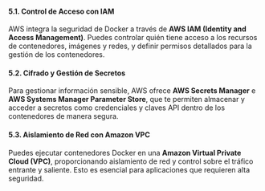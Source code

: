 #### 5.1. **Control de Acceso con IAM**

AWS integra la seguridad de Docker a través de **AWS IAM (Identity and Access Management)**. Puedes controlar quién tiene acceso a los recursos de contenedores, imágenes y redes, y definir permisos detallados para la gestión de los contenedores.

#### 5.2. **Cifrado y Gestión de Secretos**

Para gestionar información sensible, AWS ofrece **AWS Secrets Manager** e **AWS Systems Manager Parameter Store**, que te permiten almacenar y acceder a secretos como credenciales y claves API dentro de los contenedores de manera segura.

#### 5.3. **Aislamiento de Red con Amazon VPC**

Puedes ejecutar contenedores Docker en una **Amazon Virtual Private Cloud (VPC)**, proporcionando aislamiento de red y control sobre el tráfico entrante y saliente. Esto es esencial para aplicaciones que requieren alta seguridad.